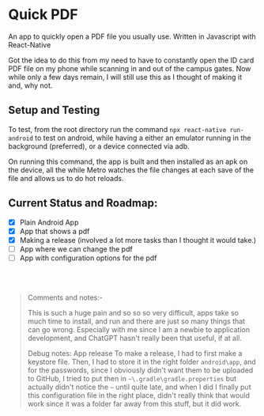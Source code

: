 # Quick PDF

An app to quickly open a PDF file you usually use. Written in Javascript with React-Native

Got the idea to do this from my need to have to constantly open the ID card PDF file on my phone while scanning in and out of the campus gates. Now while only a few days remain, I will still use this as I thought of making it and, why not.

## Setup and Testing

To test, from the root directory run the command `npx react-native run-android` to test on android, while having a either an emulator running in the background (preferred), or a device connected via adb. 

On running this command, the app is built and then installed as an apk on the device, all the while Metro watches the file changes at each save of the file and allows us to do hot reloads.

## Current Status and Roadmap:
 - [x] Plain Android App
 - [x] App that shows a pdf
 - [X] Making a release (involved a lot more tasks than I thought it would take.)
 - [ ] App where we can change the pdf
 - [ ] App with configuration options for the pdf

<br>
<br>

> Comments and notes:-
>
> This is such a huge pain and so so so very difficult, apps take so much time to install, and run and there are just so many things that can go wrong. Especially with me since I am a newbie to application development, and ChatGPT hasn't really been that useful, if at all. 
>
> Debug notes: App release
> To make a release, I had to first make a keystore file. Then, I had to store it in the right folder `android\app`, and for the passwords, since I obviously didn't want them to be uploaded to GitHub, I tried to put then in `~\.gradle\gradle.properties` but actually didn't notice the `~` until quite late, and when I did I finally put this configuration file in the right place, didn't really think that would work since it was a folder far away from this stuff, but it did work.